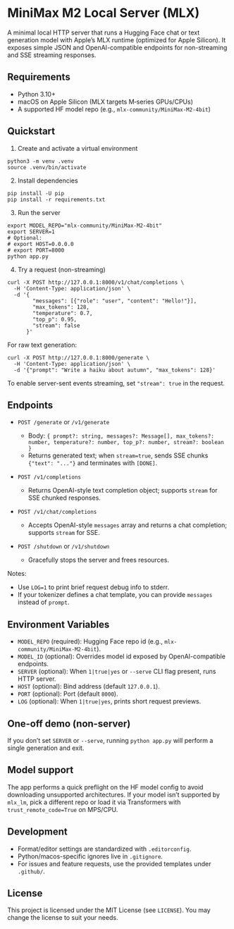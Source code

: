 # MiniMax M2 Local Server (MLX)

A minimal local HTTP server that runs a Hugging Face chat or text generation model with Apple’s MLX runtime (optimized for Apple Silicon). It exposes simple JSON and OpenAI-compatible endpoints for non-streaming and SSE streaming responses.

## Requirements
- Python 3.10+
- macOS on Apple Silicon (MLX targets M‑series GPUs/CPUs)
- A supported HF model repo (e.g., `mlx-community/MiniMax-M2-4bit`)

## Quickstart

1) Create and activate a virtual environment
```
python3 -m venv .venv
source .venv/bin/activate
```

2) Install dependencies
```
pip install -U pip
pip install -r requirements.txt
```

3) Run the server
```
export MODEL_REPO="mlx-community/MiniMax-M2-4bit"
export SERVER=1
# Optional:
# export HOST=0.0.0.0
# export PORT=8000
python app.py
```

4) Try a request (non-streaming)
```
curl -X POST http://127.0.0.1:8000/v1/chat/completions \
  -H 'Content-Type: application/json' \
  -d '{
        "messages": [{"role": "user", "content": "Hello!"}],
        "max_tokens": 128,
        "temperature": 0.7,
        "top_p": 0.95,
        "stream": false
      }'
```

For raw text generation:
```
curl -X POST http://127.0.0.1:8000/generate \
  -H 'Content-Type: application/json' \
  -d '{"prompt": "Write a haiku about autumn", "max_tokens": 128}'
```

To enable server-sent events streaming, set `"stream": true` in the request.

## Endpoints
- `POST /generate` or `/v1/generate`
  - Body: `{ prompt?: string, messages?: Message[], max_tokens?: number, temperature?: number, top_p?: number, stream?: boolean }`
  - Returns generated text; when `stream=true`, sends SSE chunks `{"text": "..."}` and terminates with `[DONE]`.

- `POST /v1/completions`
  - Returns OpenAI-style text completion object; supports `stream` for SSE chunked responses.

- `POST /v1/chat/completions`
  - Accepts OpenAI-style `messages` array and returns a chat completion; supports `stream` for SSE.

- `POST /shutdown` or `/v1/shutdown`
  - Gracefully stops the server and frees resources.

Notes:
- Use `LOG=1` to print brief request debug info to stderr.
- If your tokenizer defines a chat template, you can provide `messages` instead of `prompt`.

## Environment Variables
- `MODEL_REPO` (required): Hugging Face repo id (e.g., `mlx-community/MiniMax-M2-4bit`).
- `MODEL_ID` (optional): Overrides model id exposed by OpenAI-compatible endpoints.
- `SERVER` (optional): When `1|true|yes` or `--serve` CLI flag present, runs HTTP server.
- `HOST` (optional): Bind address (default `127.0.0.1`).
- `PORT` (optional): Port (default `8000`).
- `LOG` (optional): When `1|true|yes`, prints short request previews.

## One-off demo (non-server)
If you don’t set `SERVER` or `--serve`, running `python app.py` will perform a single generation and exit.

## Model support
The app performs a quick preflight on the HF model config to avoid downloading unsupported architectures. If your model isn’t supported by `mlx_lm`, pick a different repo or load it via Transformers with `trust_remote_code=True` on MPS/CPU.

## Development
- Format/editor settings are standardized with `.editorconfig`.
- Python/macos-specific ignores live in `.gitignore`.
- For issues and feature requests, use the provided templates under `.github/`.

## License
This project is licensed under the MIT License (see `LICENSE`). You may change the license to suit your needs.

